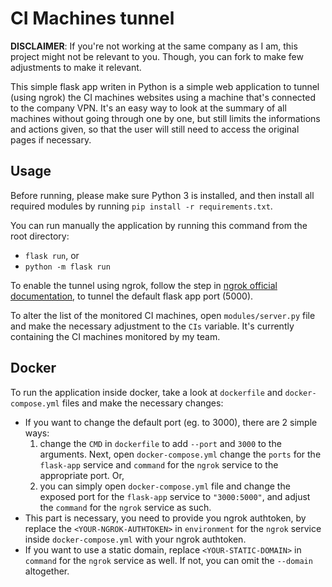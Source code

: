 # CI Machines tunnel

**DISCLAIMER**: If you're not working at the same company as I am, this project might not be relevant to you. Though, you can fork to make few adjustments to make it relevant.

This simple flask app writen in Python is a simple web application to tunnel (using ngrok) the CI machines websites using a machine that's connected to the company VPN. It's an easy way to look at the summary of all machines without going through one by one, but still limits the informations and actions given, so that the user will still need to access the original pages if necessary.

## Usage

Before running, please make sure Python 3 is installed, and then install all required modules by running `pip install -r requirements.txt`.

You can run manually the application by running this command from the root directory:
- `flask run`, or
- `python -m flask run`

To enable the tunnel using ngrok, follow the step in [ngrok official documentation](https://ngrok.com/docs/), to tunnel the default flask app port (5000).

To alter the list of the monitored CI machines, open `modules/server.py` file and make the necessary adjustment to the `CIs` variable. It's currently containing the CI machines monitored by my team.

## Docker

To run the application inside docker, take a look at `dockerfile` and `docker-compose.yml` files and make the necessary changes:
- If you want to change the default port (eg. to 3000), there are 2 simple ways:
    1. change the `CMD` in `dockerfile` to add `--port` and `3000` to the arguments. Next, open `docker-compose.yml` change the `ports` for the `flask-app` service and `command` for the `ngrok` service to the appropriate port. Or,
    2. you can simply open `docker-compose.yml` file and change the exposed port for the `flask-app` service to `"3000:5000"`, and adjust the `command` for the `ngrok` service as such.
- This part is necessary, you need to provide you ngrok authtoken, by replace the `<YOUR-NGROK-AUTHTOKEN>` in `environment` for the `ngrok` service inside `docker-compose.yml` with your ngrok authtoken.
- If you want to use a static domain, replace `<YOUR-STATIC-DOMAIN>` in `command` for the `ngrok` service as well. If not, you can omit the `--domain` altogether.
